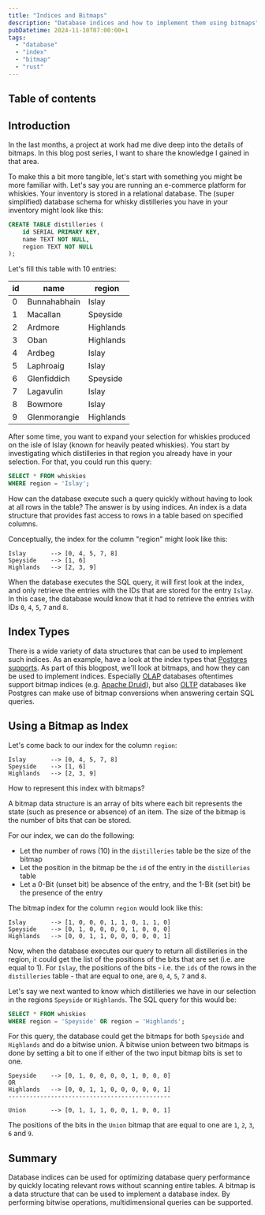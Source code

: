 ```yaml
---
title: "Indices and Bitmaps"
description: "Database indices and how to implement them using bitmaps"
pubDatetime: 2024-11-10T07:00:00+1
tags:
  - "database"
  - "index"
  - "bitmap"
  - "rust"
---
```


## Table of contents

## Introduction

In the last months, a project at work had me dive deep into the details of bitmaps. In this blog post series, I want to
share the knowledge I gained in that area.

To make this a bit more tangible, let's start with something you might be more familiar with. Let's say you are running
an e-commerce platform for whiskies. Your inventory is stored in a relational database. The (super simplified) database
schema for whisky distilleries you have in your inventory might look like this:

```sql
CREATE TABLE distilleries (
    id SERIAL PRIMARY KEY,
    name TEXT NOT NULL,
    region TEXT NOT NULL
);
```

Let's fill this table with 10 entries:

| id  | name         | region    |
| --- | ------------ | --------- |
| 0   | Bunnahabhain | Islay     |
| 1   | Macallan     | Speyside  |
| 2   | Ardmore      | Highlands |
| 3   | Oban         | Highlands |
| 4   | Ardbeg       | Islay     |
| 5   | Laphroaig    | Islay     |
| 6   | Glenfiddich  | Speyside  |
| 7   | Lagavulin    | Islay     |
| 8   | Bowmore      | Islay     |
| 9   | Glenmorangie | Highlands |

After some time, you want to expand your selection for whiskies produced on the isle of Islay (known for heavily peated
whiskies). You start by investigating which distilleries in that region you already have in your selection. For that,
you could run this query:

```sql
SELECT * FROM whiskies
WHERE region = 'Islay';
```

How can the database execute such a query quickly without having to look at all rows in the table? The answer is by
using indices. An index is a data structure that provides fast access to rows in a table based on specified columns.

Conceptually, the index for the column "region" might look like this:

```
Islay       --> [0, 4, 5, 7, 8]
Speyside    --> [1, 6]
Highlands   --> [2, 3, 9]
```

When the database executes the SQL query, it will first look at the index, and only retrieve the entries with the IDs
that are stored for the entry `Islay`. In this case, the database would know that it had to retrieve the entries with
IDs `0`, `4`, `5`, `7` and `8`.

## Index Types

There is a wide variety of data structures that can be used to implement such indices. As an example, have a look at the
index types that [Postgres supports](https://www.postgresql.org/docs/current/indexes-types.html).
As part of this blogpost, we'll look at bitmaps, and how they can be used to implement indices.
Especially [OLAP](https://en.wikipedia.org/wiki/Online_analytical_processing)
databases oftentimes support bitmap indices (e.g. [Apache Druid](https://druid.apache.org/)), but
also [OLTP](https://en.wikipedia.org/wiki/Online_transaction_processing) databases like Postgres can make use of
bitmap conversions when answering certain SQL queries.

## Using a Bitmap as Index

Let's come back to our index for the column `region`:

```
Islay       --> [0, 4, 5, 7, 8]
Speyside    --> [1, 6]
Highlands   --> [2, 3, 9]
```

How to represent this index with bitmaps?

A bitmap data structure is an array of bits where each bit represents the state (such as presence or absence) of an
item. The size of the bitmap is the number of bits that can be stored.

For our index, we can do the following:

- Let the number of rows (10) in the `distilleries` table be the size of the bitmap
- Let the position in the bitmap be the `id` of the entry in the `distilleries` table
- Let a 0-Bit (unset bit) be absence of the entry, and the 1-Bit (set bit) be the presence of the entry

The bitmap index for the column `region` would look like this:

```
Islay       --> [1, 0, 0, 0, 1, 1, 0, 1, 1, 0]
Speyside    --> [0, 1, 0, 0, 0, 0, 1, 0, 0, 0]
Highlands   --> [0, 0, 1, 1, 0, 0, 0, 0, 0, 1]
```

Now, when the database executes our query to return all distilleries in the region, it could get the list of the
positions of the bits that are set (i.e. are equal to 1). For `Islay`, the positions of the bits - i.e. the `ids` of the
rows in the `distilleries` table - that are equal to one, are `0`, `4`, `5`, `7` and `8`.

Let's say we next wanted to know which distilleries we have in our selection in the regions `Speyside` or `Highlands`.
The SQL query for this would be:

```sql
SELECT * FROM whiskies
WHERE region = 'Speyside' OR region = 'Highlands';
```

For this query, the database could get the bitmaps for both `Speyside` and `Highlands` and do a bitwise union. A bitwise
union between two bitmaps is done by setting a bit to one if either of the two input bitmap bits is set to one.

```
Speyside    --> [0, 1, 0, 0, 0, 0, 1, 0, 0, 0]
OR
Highlands   --> [0, 0, 1, 1, 0, 0, 0, 0, 0, 1]
----------------------------------------------

Union       --> [0, 1, 1, 1, 0, 0, 1, 0, 0, 1]
```

The positions of the bits in the `Union` bitmap that are equal to one are `1`, `2`, `3`, `6` and `9`.

## Summary

Database indices can be used for optimizing database query performance by quickly locating relevant rows without
scanning entire tables. A bitmap is a data structure that can be used to implement a database index. By performing
bitwise operations, multidimensional queries can be supported.
